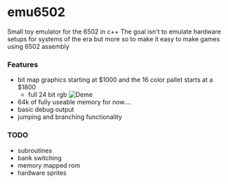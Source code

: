 # emu6502
Small toy emulator for the 6502 in c++
The goal isn't to emulate hardware setups for systems of the era but more so to make it easy to make games using 6502 assembly

### Features
  - bit map graphics starting at $1000 and the 16 color pallet starts at a $1800
    - full 24 bit rgb
![Deme](https://i.imgur.com/WBVVwQG.png)
  - 64k of fully useable memory for now....
  - basic debug output
  - jumping and branching functionality
### TODO
  - subroutines
  - bank switching
  - memory mapped rom
  - hardware sprites
